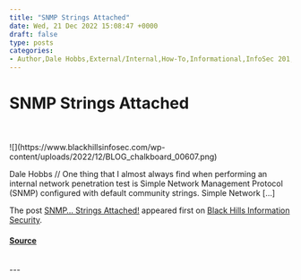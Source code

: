 ```yaml
---
title: "SNMP Strings Attached"
date: Wed, 21 Dec 2022 15:08:47 +0000
draft: false
type: posts
categories: 
- Author,Dale Hobbs,External/Internal,How-To,Informational,InfoSec 201,Recon,Community Strings,Default,SNMP
---
```

# SNMP Strings Attached

<br/>

<br/>
![](https://www.blackhillsinfosec.com/wp-content/uploads/2022/12/BLOG_chalkboard_00607.png)

Dale Hobbs // One thing that I almost always find when performing an internal network penetration test is Simple Network Management Protocol (SNMP) configured with default community strings. Simple Network \[…\]

The post [SNMP… Strings Attached!](https://www.blackhillsinfosec.com/snmp-strings-attached/) appeared first on [Black Hills Information Security](https://www.blackhillsinfosec.com).

#### [Source](https://www.blackhillsinfosec.com/snmp-strings-attached/)

<br/>
---
